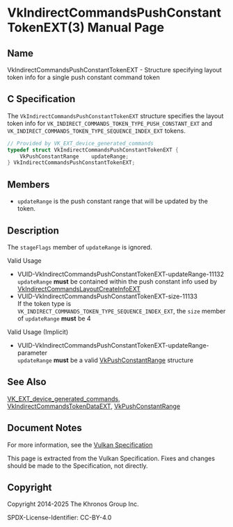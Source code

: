 # VkIndirectCommandsPushConstantTokenEXT(3) Manual Page

## Name

VkIndirectCommandsPushConstantTokenEXT - Structure specifying layout token info for a single push constant command token



## [](#_c_specification)C Specification

The `VkIndirectCommandsPushConstantTokenEXT` structure specifies the layout token info for `VK_INDIRECT_COMMANDS_TOKEN_TYPE_PUSH_CONSTANT_EXT` and `VK_INDIRECT_COMMANDS_TOKEN_TYPE_SEQUENCE_INDEX_EXT` tokens.

```c++
// Provided by VK_EXT_device_generated_commands
typedef struct VkIndirectCommandsPushConstantTokenEXT {
    VkPushConstantRange    updateRange;
} VkIndirectCommandsPushConstantTokenEXT;
```

## [](#_members)Members

- `updateRange` is the push constant range that will be updated by the token.

## [](#_description)Description

The `stageFlags` member of `updateRange` is ignored.

Valid Usage

- [](#VUID-VkIndirectCommandsPushConstantTokenEXT-updateRange-11132)VUID-VkIndirectCommandsPushConstantTokenEXT-updateRange-11132  
  `updateRange` **must** be contained within the push constant info used by [VkIndirectCommandsLayoutCreateInfoEXT](https://registry.khronos.org/vulkan/specs/latest/man/html/VkIndirectCommandsLayoutCreateInfoEXT.html)
- [](#VUID-VkIndirectCommandsPushConstantTokenEXT-size-11133)VUID-VkIndirectCommandsPushConstantTokenEXT-size-11133  
  If the token type is `VK_INDIRECT_COMMANDS_TOKEN_TYPE_SEQUENCE_INDEX_EXT`, the `size` member of `updateRange` **must** be 4

Valid Usage (Implicit)

- [](#VUID-VkIndirectCommandsPushConstantTokenEXT-updateRange-parameter)VUID-VkIndirectCommandsPushConstantTokenEXT-updateRange-parameter  
  `updateRange` **must** be a valid [VkPushConstantRange](https://registry.khronos.org/vulkan/specs/latest/man/html/VkPushConstantRange.html) structure

## [](#_see_also)See Also

[VK\_EXT\_device\_generated\_commands](https://registry.khronos.org/vulkan/specs/latest/man/html/VK_EXT_device_generated_commands.html), [VkIndirectCommandsTokenDataEXT](https://registry.khronos.org/vulkan/specs/latest/man/html/VkIndirectCommandsTokenDataEXT.html), [VkPushConstantRange](https://registry.khronos.org/vulkan/specs/latest/man/html/VkPushConstantRange.html)

## [](#_document_notes)Document Notes

For more information, see the [Vulkan Specification](https://registry.khronos.org/vulkan/specs/latest/html/vkspec.html#VkIndirectCommandsPushConstantTokenEXT)

This page is extracted from the Vulkan Specification. Fixes and changes should be made to the Specification, not directly.

## [](#_copyright)Copyright

Copyright 2014-2025 The Khronos Group Inc.

SPDX-License-Identifier: CC-BY-4.0
